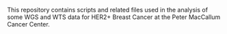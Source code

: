 This repository contains scripts and related files used in the analysis of some WGS and WTS data for HER2+ Breast Cancer at the Peter MacCallum Cancer Center.
